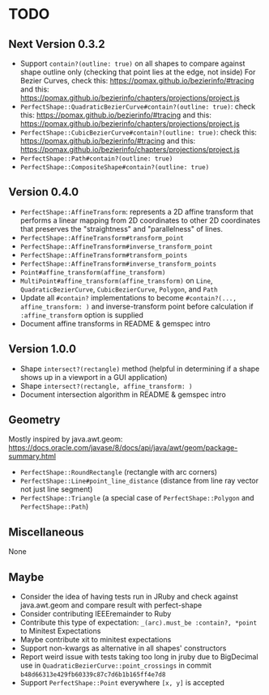 # TODO

## Next Version 0.3.2

- Support `contain?(outline: true)` on all shapes to compare against shape outline only (checking that point lies at the edge, not inside)
For Bezier Curves, check this: https://pomax.github.io/bezierinfo/#tracing and this: https://pomax.github.io/bezierinfo/chapters/projections/project.js
 - `PerfectShape::QuadraticBezierCurve#contain?(outline: true)`: check this: https://pomax.github.io/bezierinfo/#tracing and this: https://pomax.github.io/bezierinfo/chapters/projections/project.js
 - `PerfectShape::CubicBezierCurve#contain?(outline: true)`: check this: https://pomax.github.io/bezierinfo/#tracing and this: https://pomax.github.io/bezierinfo/chapters/projections/project.js
 - `PerfectShape::Path#contain?(outline: true)`
 - `PerfectShape::CompositeShape#contain?(outline: true)`

## Version 0.4.0

- `PerfectShape::AffineTransform`: represents a 2D affine transform that performs a linear mapping from 2D coordinates to other 2D coordinates that preserves the "straightness" and "parallelness" of lines.
- `PerfectShape::AffineTransform#transform_point`
- `PerfectShape::AffineTransform#inverse_transform_point`
- `PerfectShape::AffineTransform#transform_points`
- `PerfectShape::AffineTransform#inverse_transform_points`
- `Point#affine_transform(affine_transform)`
- `MultiPoint#affine_transform(affine_transform)` on `Line`, `QuadraticBezierCurve`, `CubicBezierCurve`, `Polygon`, and `Path`
- Update all `#contain?` implementations to become `#contain?(..., affine_transform: )` and inverse-transform point before calculation if `:affine_transform` option is supplied
- Document affine transforms in README & gemspec intro

## Version 1.0.0

- Shape `intersect?(rectangle)` method (helpful in determining if a shape shows up in a viewport in a GUI application)
- Shape `intersect?(rectangle, affine_transform: )`
- Document intersection algorithm in README & gemspec intro

## Geometry

Mostly inspired by java.awt.geom: https://docs.oracle.com/javase/8/docs/api/java/awt/geom/package-summary.html

- `PerfectShape::RoundRectangle` (rectangle with arc corners)
- `PerfectShape::Line#point_line_distance` (distance from line ray vector not just line segment)
- `PerfectShape::Triangle` (a special case of `PerfectShape::Polygon` and `PerfectShape::Path`)

## Miscellaneous

None

## Maybe

- Consider the idea of having tests run in JRuby and check against java.awt.geom and compare result with perfect-shape
- Consider contributing IEEEremainder to Ruby
- Contribute this type of expectation: `_(arc).must_be :contain?, *point` to Minitest Expectations
- Maybe contribute xit to minitest expectations
- Support non-kwargs as alternative in all shapes' constructors
- Report weird issue with tests taking too long in jruby due to BigDecimal use in `QuadraticBezierCurve::point_crossings` in commit `b48d66313e429fb60339c87c7d6b1b165ff4e7d8`
- Support `PerfectShape::Point` everywhere `[x, y]` is accepted
